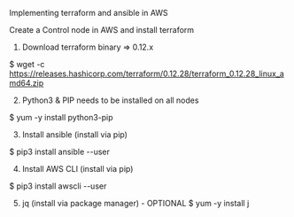 Implementing terraform and ansible in AWS

Create a Control node in AWS  and install terraform

1. Download terraform binary => 0.12.x

$ wget -c https://releases.hashicorp.com/terraform/0.12.28/terraform_0.12.28_linux_amd64.zip

2. Python3 & PIP needs to be installed on all nodes

$ yum -y install python3-pip

3. Install ansible (install via pip)

$ pip3 install ansible --user

4. Install AWS CLI (install via pip) 

$ pip3 install awscli --user 

5. jq (install via package manager) - OPTIONAL 
$ yum -y install j